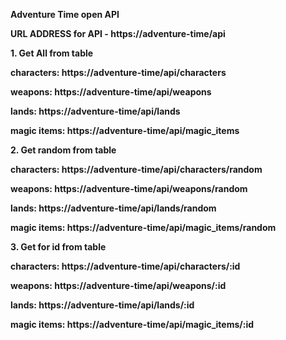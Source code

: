 **Adventure Time open API**

**URL ADDRESS for API - https://adventure-time/api**

**1. Get All from table**

**characters: https://adventure-time/api/characters**

**weapons: https://adventure-time/api/weapons**

**lands: https://adventure-time/api/lands**

**magic items: https://adventure-time/api/magic_items**

**2. Get random from table**

**characters: https://adventure-time/api/characters/random**

**weapons: https://adventure-time/api/weapons/random**

**lands: https://adventure-time/api/lands/random**

**magic items: https://adventure-time/api/magic_items/random**

**3. Get for id from table**

**characters: https://adventure-time/api/characters/:id**

**weapons: https://adventure-time/api/weapons/:id**

**lands: https://adventure-time/api/lands/:id**

**magic items: https://adventure-time/api/magic_items/:id**
